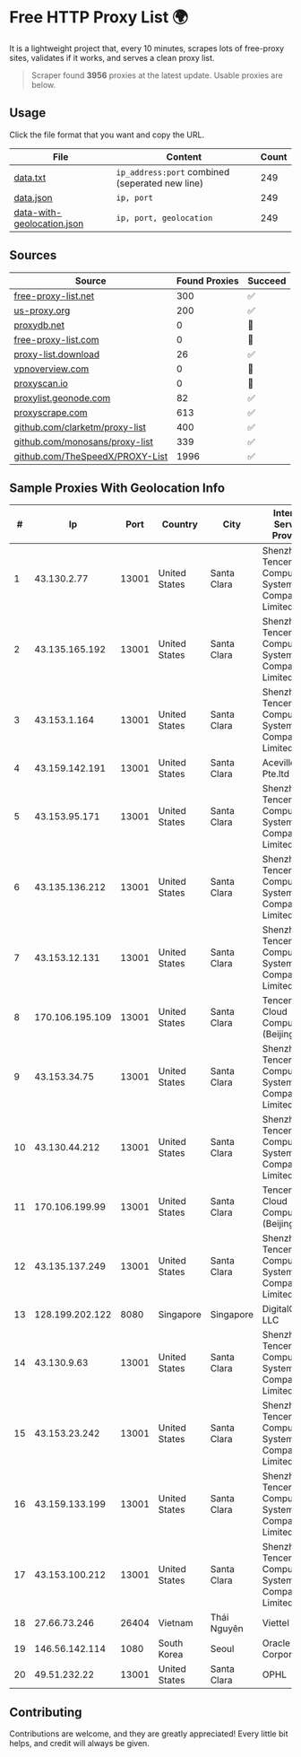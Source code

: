 
# Free HTTP Proxy List 🌍

It is a lightweight project that, every 10 minutes, scrapes lots of free-proxy sites, validates if it works, and serves a clean proxy list.


> Scraper found **3956** proxies at the latest update. Usable proxies are below.

## Usage

Click the file format that you want and copy the URL.


|File|Content|Count|
|----|-------|-----|
|[data.txt](https://raw.githubusercontent.com/themiralay/Proxy-List-World/master/data.txt)|`ip_address:port` combined (seperated new line)|249|
|[data.json](https://raw.githubusercontent.com/themiralay/Proxy-List-World/master/data.json)|`ip, port`|249|
|[data-with-geolocation.json](https://raw.githubusercontent.com/themiralay/Proxy-List-World/master/data-with-geolocation.json)|`ip, port, geolocation`|249|

## Sources

|Source|Found Proxies|Succeed|
|------|-------------|-------|
|[free-proxy-list.net](https://free-proxy-list.net)|300|✅|
|[us-proxy.org](https://www.us-proxy.org)|200|✅|
|[proxydb.net](http://proxydb.net)|0|🚫|
|[free-proxy-list.com](https://free-proxy-list.com/?page=&port=&type%5B%5D=http&type%5B%5D=https&up_time=0&search=Search)|0|🚫|
|[proxy-list.download](https://www.proxy-list.download/HTTP)|26|✅|
|[vpnoverview.com](https://vpnoverview.com/privacy/anonymous-browsing/free-proxy-servers)|0|🚫|
|[proxyscan.io](https://www.proxyscan.io)|0|🚫|
|[proxylist.geonode.com](https://proxylist.geonode.com/api/proxy-list?limit=300&page=1&sort_by=lastChecked&sort_type=desc&protocols=http,https)|82|✅|
|[proxyscrape.com](https://api.proxyscrape.com/v2/?request=displayproxies&protocol=http&timeout=10000&country=all&ssl=all&anonymity=all)|613|✅|
|[github.com/clarketm/proxy-list](https://raw.githubusercontent.com/clarketm/proxy-list/master/proxy-list-raw.txt)|400|✅|
|[github.com/monosans/proxy-list](https://raw.githubusercontent.com/monosans/proxy-list/main/proxies/http.txt)|339|✅|
|[github.com/TheSpeedX/PROXY-List](https://raw.githubusercontent.com/TheSpeedX/PROXY-List/master/http.txt)|1996|✅|


## Sample Proxies With Geolocation Info

|#|Ip|Port|Country|City|Internet Service Provider|
|-|--|----|-------|----|-------------------------|
|1|43.130.2.77|13001|United States|Santa Clara|Shenzhen Tencent Computer Systems Company Limited|
|2|43.135.165.192|13001|United States|Santa Clara|Shenzhen Tencent Computer Systems Company Limited|
|3|43.153.1.164|13001|United States|Santa Clara|Shenzhen Tencent Computer Systems Company Limited|
|4|43.159.142.191|13001|United States|Santa Clara|Aceville Pte.ltd|
|5|43.153.95.171|13001|United States|Santa Clara|Shenzhen Tencent Computer Systems Company Limited|
|6|43.135.136.212|13001|United States|Santa Clara|Shenzhen Tencent Computer Systems Company Limited|
|7|43.153.12.131|13001|United States|Santa Clara|Shenzhen Tencent Computer Systems Company Limited|
|8|170.106.195.109|13001|United States|Santa Clara|Tencent Cloud Computing (Beijing) Co|
|9|43.153.34.75|13001|United States|Santa Clara|Shenzhen Tencent Computer Systems Company Limited|
|10|43.130.44.212|13001|United States|Santa Clara|Shenzhen Tencent Computer Systems Company Limited|
|11|170.106.199.99|13001|United States|Santa Clara|Tencent Cloud Computing (Beijing) Co|
|12|43.135.137.249|13001|United States|Santa Clara|Shenzhen Tencent Computer Systems Company Limited|
|13|128.199.202.122|8080|Singapore|Singapore|DigitalOcean, LLC|
|14|43.130.9.63|13001|United States|Santa Clara|Shenzhen Tencent Computer Systems Company Limited|
|15|43.153.23.242|13001|United States|Santa Clara|Shenzhen Tencent Computer Systems Company Limited|
|16|43.159.133.199|13001|United States|Santa Clara|Shenzhen Tencent Computer Systems Company Limited|
|17|43.153.100.212|13001|United States|Santa Clara|Shenzhen Tencent Computer Systems Company Limited|
|18|27.66.73.246|26404|Vietnam|Thái Nguyên|Viettel Group|
|19|146.56.142.114|1080|South Korea|Seoul|Oracle Corporation|
|20|49.51.232.22|13001|United States|Santa Clara|OPHL|



## Contributing

Contributions are welcome, and they are greatly appreciated! Every
little bit helps, and credit will always be given.

